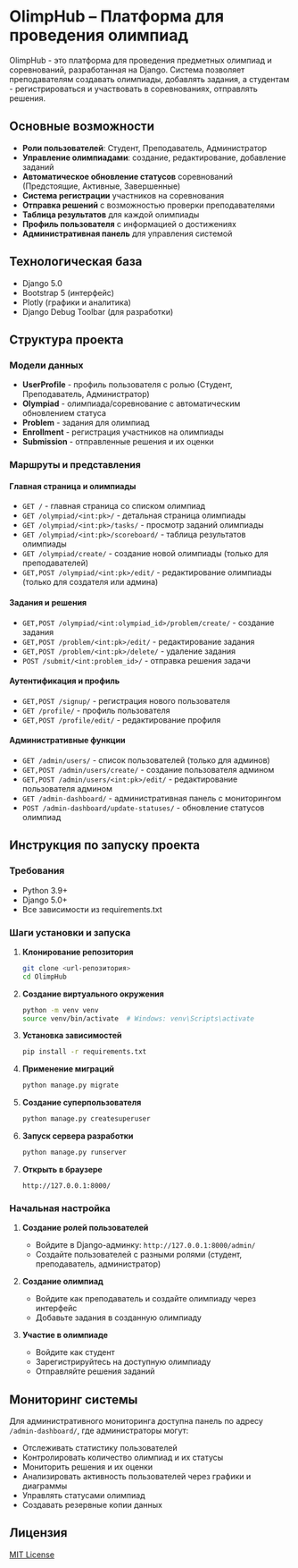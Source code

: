 # OlimpHub – Платформа для проведения олимпиад

OlimpHub - это платформа для проведения предметных олимпиад и соревнований, разработанная на Django. Система позволяет преподавателям создавать олимпиады, добавлять задания, а студентам - регистрироваться и участвовать в соревнованиях, отправлять решения.

## Основные возможности

* **Роли пользователей**: Студент, Преподаватель, Администратор
* **Управление олимпиадами**: создание, редактирование, добавление заданий
* **Автоматическое обновление статусов** соревнований (Предстоящие, Активные, Завершенные)
* **Система регистрации** участников на соревнования
* **Отправка решений** с возможностью проверки преподавателями
* **Таблица результатов** для каждой олимпиады
* **Профиль пользователя** с информацией о достижениях
* **Административная панель** для управления системой

## Технологическая база

* Django 5.0
* Bootstrap 5 (интерфейс)
* Plotly (графики и аналитика)
* Django Debug Toolbar (для разработки)

## Структура проекта

### Модели данных

* **UserProfile** - профиль пользователя с ролью (Студент, Преподаватель, Администратор)
* **Olympiad** - олимпиада/соревнование с автоматическим обновлением статуса
* **Problem** - задания для олимпиад
* **Enrollment** - регистрация участников на олимпиады
* **Submission** - отправленные решения и их оценки

### Маршруты и представления

#### Главная страница и олимпиады
* `GET /` - главная страница со списком олимпиад
* `GET /olympiad/<int:pk>/` - детальная страница олимпиады
* `GET /olympiad/<int:pk>/tasks/` - просмотр заданий олимпиады
* `GET /olympiad/<int:pk>/scoreboard/` - таблица результатов олимпиады
* `GET /olympiad/create/` - создание новой олимпиады (только для преподавателей)
* `GET,POST /olympiad/<int:pk>/edit/` - редактирование олимпиады (только для создателя или админа)

#### Задания и решения
* `GET,POST /olympiad/<int:olympiad_id>/problem/create/` - создание задания
* `GET,POST /problem/<int:pk>/edit/` - редактирование задания
* `GET,POST /problem/<int:pk>/delete/` - удаление задания
* `POST /submit/<int:problem_id>/` - отправка решения задачи

#### Аутентификация и профиль
* `GET,POST /signup/` - регистрация нового пользователя
* `GET /profile/` - профиль пользователя
* `GET,POST /profile/edit/` - редактирование профиля

#### Административные функции
* `GET /admin/users/` - список пользователей (только для админов)
* `GET,POST /admin/users/create/` - создание пользователя админом
* `GET,POST /admin/users/<int:pk>/edit/` - редактирование пользователя админом
* `GET /admin-dashboard/` - административная панель с мониторингом
* `POST /admin-dashboard/update-statuses/` - обновление статусов олимпиад

## Инструкция по запуску проекта

### Требования
* Python 3.9+
* Django 5.0+
* Все зависимости из requirements.txt

### Шаги установки и запуска

1. **Клонирование репозитория**
   ```bash
   git clone <url-репозитория>
   cd OlimpHub
   ```

2. **Создание виртуального окружения**
   ```bash
   python -m venv venv
   source venv/bin/activate  # Windows: venv\Scripts\activate
   ```

3. **Установка зависимостей**
   ```bash
   pip install -r requirements.txt
   ```

4. **Применение миграций**
   ```bash
   python manage.py migrate
   ```

5. **Создание суперпользователя**
   ```bash
   python manage.py createsuperuser
   ```

6. **Запуск сервера разработки**
   ```bash
   python manage.py runserver
   ```

7. **Открыть в браузере**
   ```
   http://127.0.0.1:8000/
   ```

### Начальная настройка

1. **Создание ролей пользователей**
   * Войдите в Django-админку: `http://127.0.0.1:8000/admin/`
   * Создайте пользователей с разными ролями (студент, преподаватель, администратор)

2. **Создание олимпиад**
   * Войдите как преподаватель и создайте олимпиаду через интерфейс
   * Добавьте задания в созданную олимпиаду

3. **Участие в олимпиаде**
   * Войдите как студент
   * Зарегистрируйтесь на доступную олимпиаду
   * Отправляйте решения заданий

## Мониторинг системы

Для административного мониторинга доступна панель по адресу `/admin-dashboard/`, где администраторы могут:

* Отслеживать статистику пользователей
* Контролировать количество олимпиад и их статусы
* Мониторить решения и их оценки
* Анализировать активность пользователей через графики и диаграммы
* Управлять статусами олимпиад
* Создавать резервные копии данных

## Лицензия
[MIT License](LICENSE)
